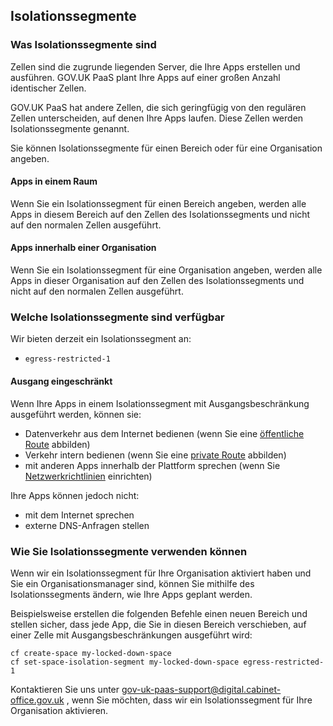 ## Isolationssegmente

### Was Isolationssegmente sind

Zellen sind die zugrunde liegenden Server, die Ihre Apps erstellen und ausführen. GOV.UK PaaS plant Ihre Apps auf einer großen Anzahl identischer Zellen.

GOV.UK PaaS hat andere Zellen, die sich geringfügig von den regulären Zellen unterscheiden, auf denen Ihre Apps laufen. Diese Zellen werden Isolationssegmente genannt.

Sie können Isolationssegmente für einen Bereich oder für eine Organisation angeben.

#### Apps in einem Raum

Wenn Sie ein Isolationssegment für einen Bereich angeben, werden alle Apps in diesem Bereich auf den Zellen des Isolationssegments und nicht auf den normalen Zellen ausgeführt.

#### Apps innerhalb einer Organisation

Wenn Sie ein Isolationssegment für eine Organisation angeben, werden alle Apps in dieser Organisation auf den Zellen des Isolationssegments und nicht auf den normalen Zellen ausgeführt.

### Welche Isolationssegmente sind verfügbar

Wir bieten derzeit ein Isolationssegment an:

- `egress-restricted-1`

#### Ausgang eingeschränkt

Wenn Ihre Apps in einem Isolationssegment mit Ausgangsbeschränkung ausgeführt werden, können sie:

- Datenverkehr aus dem Internet bedienen (wenn Sie eine [öffentliche Route](/deploying_apps.html#names-routes-and-domains) abbilden)
- Verkehr intern bedienen (wenn Sie eine [private Route](/deploying_apps.html#deploying-private-apps) abbilden)
- mit anderen Apps innerhalb der Plattform sprechen (wenn Sie [Netzwerkrichtlinien](/deploying_apps.html#create-a-network-policy) einrichten)

Ihre Apps können jedoch nicht:

- mit dem Internet sprechen
- externe DNS-Anfragen stellen

### Wie Sie Isolationssegmente verwenden können

Wenn wir ein Isolationssegment für Ihre Organisation aktiviert haben und Sie ein Organisationsmanager sind, können Sie mithilfe des Isolationssegments ändern, wie Ihre Apps geplant werden.

Beispielsweise erstellen die folgenden Befehle einen neuen Bereich und stellen sicher, dass jede App, die Sie in diesen Bereich verschieben, auf einer Zelle mit Ausgangsbeschränkungen ausgeführt wird:

```
cf create-space my-locked-down-space
cf set-space-isolation-segment my-locked-down-space egress-restricted-1
```

Kontaktieren Sie uns unter [gov-uk-paas-support@digital.cabinet-office.gov.uk](mailto:gov-uk-paas-support@digital.cabinet-office.gov.uk) , wenn Sie möchten, dass wir ein Isolationssegment für Ihre Organisation aktivieren.
